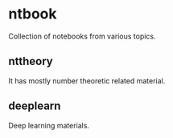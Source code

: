 # ntbook
Collection of notebooks from various topics.
## nttheory
It has mostly number theoretic related material.
## deeplearn
Deep learning materials.
